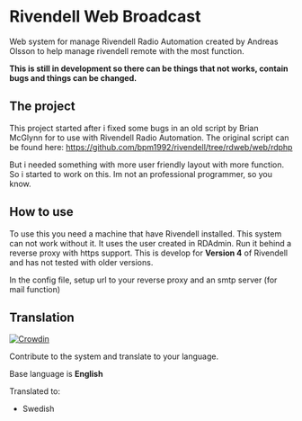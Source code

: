 # Rivendell Web Broadcast
Web system for manage Rivendell Radio Automation created by Andreas Olsson to help manage rivendell remote with the most function.

**This is still in development so there can be things that not works, contain bugs and things can be changed.**

## The project
This project started after i fixed some bugs in an old script by Brian McGlynn for to use with Rivendell Radio Automation. The original script can be found here: https://github.com/bpm1992/rivendell/tree/rdweb/web/rdphp

But i needed something with more user friendly layout with more function. So i started to work on this. Im not an professional programmer, so you know.

## How to use
To use this you need a machine that have Rivendell installed. This system can not work without it. It uses the user created in RDAdmin. Run it behind a reverse proxy with https support. This is develop for **Version 4** of Rivendell and has not tested with older versions.

In the config file, setup url to your reverse proxy and an smtp server (for mail function)

## Translation
[![Crowdin](https://badges.crowdin.net/rivendell-web-broadcast/localized.svg)](https://crowdin.com)

Contribute to the system and translate to your language.

Base language is **English**

Translated to:
* Swedish
